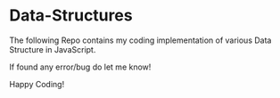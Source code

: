 # Data-Structures

The following Repo contains my coding implementation of various Data Structure in JavaScript.

If found any error/bug do let me know!

Happy Coding!
